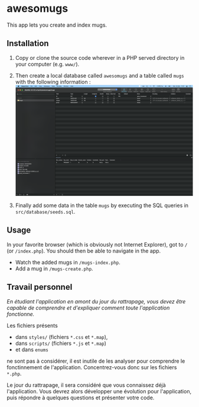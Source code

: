 # awesomugs

This app lets you create and index mugs.

## Installation

1. Copy or clone the source code wherever in a PHP served directory in your computer (e.g. `www/`).

2. Then create a local database called `awesomugs` and a table called `mugs` with the following information :
![database_scheme](./src/database/scheme.png)

3. Finally add some data in the table `mugs` by executing the SQL queries in `src/database/seeds.sql`.

## Usage

In your favorite browser (which is obviously not Internet Explorer), got to `/` (or `/index.php`). You should then be able to navigate in the app.

- Watch the added mugs in `/mugs-index.php`.
- Add a mug in `/mugs-create.php`.

## Travail personnel

_En étudiant l'application en amont du jour du rattrapage, vous devez être capable de comprendre et d'expliquer comment toute l'application fonctionne._

Les fichiers présents
- dans `styles/` (fichiers `*.css` et `*.map`),
- dans `scripts/` (fichiers `*.js` et `*.map`)
- et dans `enums`

ne sont pas à considérer, il est inutile de les analyser pour comprendre le fonctinnement de l'application.
Concentrez-vous donc sur les fichiers `*.php`.

Le jour du rattrapage, il sera considéré que vous connaissez déjà l'application. Vous devrez alors développer une évolution pour l'application, puis répondre à quelques questions et présenter votre code.
